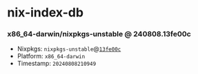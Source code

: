 # nix-index-db
### x86_64-darwin/nixpkgs-unstable @ 240808.13fe00c
- Nixpkgs: `nixpkgs-unstable`@[`13fe00c`](https://github.com/NixOS/nixpkgs/commit/13fe00cb6c75461901f072ae62b5805baef9f8b2)
- Platform: `x86_64-darwin`
- Timestamp: `20240808210949`
